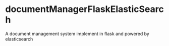# documentManagerFlaskElasticSearch
A document management system implement in flask and powered by elasticsearch
